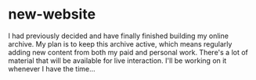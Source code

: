 # new-website
I had previously decided and have finally finished building my online archive. My plan is to keep this archive active, which means regularly adding new content from both my paid and personal work. There's a lot of material that will be available for live interaction. I'll be working on it whenever I have the time...
